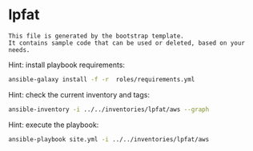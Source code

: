 # lpfat
```
This file is generated by the bootstrap template.
It contains sample code that can be used or deleted, based on your needs.
```

Hint: install playbook requirements:
```bash
ansible-galaxy install -f -r  roles/requirements.yml
```

Hint: check the current inventory and tags:
```bash
ansible-inventory -i ../../inventories/lpfat/aws --graph
```

Hint: execute the playbook:
```bash
ansible-playbook site.yml -i ../../inventories/lpfat/aws
```
